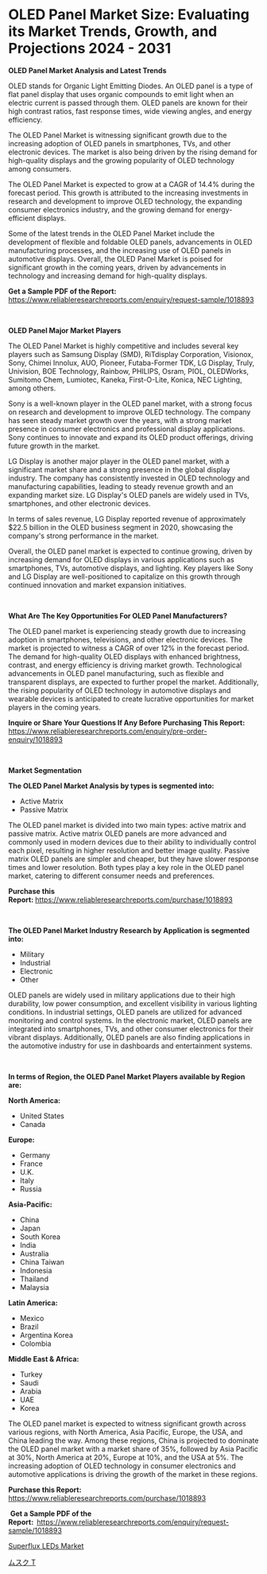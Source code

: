 <p><h1>OLED Panel Market Size: Evaluating its Market Trends, Growth, and Projections 2024 - 2031</h1></p><p><strong>OLED Panel Market Analysis and Latest Trends</strong></p>
<p><p>OLED stands for Organic Light Emitting Diodes. An OLED panel is a type of flat panel display that uses organic compounds to emit light when an electric current is passed through them. OLED panels are known for their high contrast ratios, fast response times, wide viewing angles, and energy efficiency.</p><p>The OLED Panel Market is witnessing significant growth due to the increasing adoption of OLED panels in smartphones, TVs, and other electronic devices. The market is also being driven by the rising demand for high-quality displays and the growing popularity of OLED technology among consumers.</p><p>The OLED Panel Market is expected to grow at a CAGR of 14.4% during the forecast period. This growth is attributed to the increasing investments in research and development to improve OLED technology, the expanding consumer electronics industry, and the growing demand for energy-efficient displays.</p><p>Some of the latest trends in the OLED Panel Market include the development of flexible and foldable OLED panels, advancements in OLED manufacturing processes, and the increasing use of OLED panels in automotive displays. Overall, the OLED Panel Market is poised for significant growth in the coming years, driven by advancements in technology and increasing demand for high-quality displays.</p></p>
<p><strong>Get a Sample PDF of the Report:&nbsp;</strong> <a href="https://www.reliableresearchreports.com/enquiry/request-sample/1018893">https://www.reliableresearchreports.com/enquiry/request-sample/1018893</a></p>
<p>&nbsp;</p>
<p><strong>OLED Panel Major Market Players</strong></p>
<p><p>The OLED Panel Market is highly competitive and includes several key players such as Samsung Display (SMD), RiTdisplay Corporation, Visionox, Sony, Chimei Innolux, AUO, Pioneer, Futaba-Former TDK, LG Display, Truly, Univision, BOE Technology, Rainbow, PHILIPS, Osram, PIOL, OLEDWorks, Sumitomo Chem, Lumiotec, Kaneka, First-O-Lite, Konica, NEC Lighting, among others.</p><p>Sony is a well-known player in the OLED panel market, with a strong focus on research and development to improve OLED technology. The company has seen steady market growth over the years, with a strong market presence in consumer electronics and professional display applications. Sony continues to innovate and expand its OLED product offerings, driving future growth in the market.</p><p>LG Display is another major player in the OLED panel market, with a significant market share and a strong presence in the global display industry. The company has consistently invested in OLED technology and manufacturing capabilities, leading to steady revenue growth and an expanding market size. LG Display's OLED panels are widely used in TVs, smartphones, and other electronic devices.</p><p>In terms of sales revenue, LG Display reported revenue of approximately $22.5 billion in the OLED business segment in 2020, showcasing the company's strong performance in the market.</p><p>Overall, the OLED panel market is expected to continue growing, driven by increasing demand for OLED displays in various applications such as smartphones, TVs, automotive displays, and lighting. Key players like Sony and LG Display are well-positioned to capitalize on this growth through continued innovation and market expansion initiatives.</p></p>
<p>&nbsp;</p>
<p><strong>What Are The Key Opportunities For OLED Panel Manufacturers?</strong></p>
<p><p>The OLED panel market is experiencing steady growth due to increasing adoption in smartphones, televisions, and other electronic devices. The market is projected to witness a CAGR of over 12% in the forecast period. The demand for high-quality OLED displays with enhanced brightness, contrast, and energy efficiency is driving market growth. Technological advancements in OLED panel manufacturing, such as flexible and transparent displays, are expected to further propel the market. Additionally, the rising popularity of OLED technology in automotive displays and wearable devices is anticipated to create lucrative opportunities for market players in the coming years.</p></p>
<p><strong>Inquire or Share Your Questions If Any Before Purchasing This Report:</strong> <a href="https://www.reliableresearchreports.com/enquiry/pre-order-enquiry/1018893">https://www.reliableresearchreports.com/enquiry/pre-order-enquiry/1018893</a></p>
<p>&nbsp;</p>
<p><strong>Market Segmentation</strong></p>
<p><strong>The OLED Panel Market Analysis by types is segmented into:</strong></p>
<p><ul><li>Active Matrix</li><li>Passive Matrix</li></ul></p>
<p><p>The OLED panel market is divided into two main types: active matrix and passive matrix. Active matrix OLED panels are more advanced and commonly used in modern devices due to their ability to individually control each pixel, resulting in higher resolution and better image quality. Passive matrix OLED panels are simpler and cheaper, but they have slower response times and lower resolution. Both types play a key role in the OLED panel market, catering to different consumer needs and preferences.</p></p>
<p><strong>Purchase this Report:&nbsp;</strong><a href="https://www.reliableresearchreports.com/purchase/1018893">https://www.reliableresearchreports.com/purchase/1018893</a></p>
<p>&nbsp;</p>
<p><strong>The OLED Panel Market Industry Research by Application is segmented into:</strong></p>
<p><ul><li>Military</li><li>Industrial</li><li>Electronic</li><li>Other</li></ul></p>
<p><p>OLED panels are widely used in military applications due to their high durability, low power consumption, and excellent visibility in various lighting conditions. In industrial settings, OLED panels are utilized for advanced monitoring and control systems. In the electronic market, OLED panels are integrated into smartphones, TVs, and other consumer electronics for their vibrant displays. Additionally, OLED panels are also finding applications in the automotive industry for use in dashboards and entertainment systems.</p></p>
<p>&nbsp;</p>
<p><strong>In terms of Region, the OLED Panel Market Players available by Region are:</strong></p>
<p>
    <p> <strong> North America: </strong>
        <ul>
            <li>United States</li>
            <li>Canada</li>
        </ul>
        </p> 
    <p> <strong> Europe: </strong>
        <ul>
            <li>Germany</li>
            <li>France</li>
            <li>U.K.</li>
            <li>Italy</li>
            <li>Russia</li>
        </ul>
        </p> 
    <p> <strong> Asia-Pacific: </strong>
        <ul>
            <li>China</li>
            <li>Japan</li>
            <li>South Korea</li>
            <li>India</li>
            <li>Australia</li>
            <li>China Taiwan</li>
            <li>Indonesia</li>
            <li>Thailand</li>
            <li>Malaysia</li>
        </ul>
        </p> 
    <p> <strong> Latin America: </strong>
        <ul>
            <li>Mexico</li>
            <li>Brazil</li>
            <li>Argentina Korea</li>
            <li>Colombia</li>
        </ul>
        </p> 
    <p> <strong> Middle East & Africa: </strong>
        <ul>
            <li>Turkey</li>
            <li>Saudi</li>
            <li>Arabia</li>
            <li>UAE</li>
            <li>Korea</li>
        </ul>
    </p>
    </p>
<p><p>The OLED panel market is expected to witness significant growth across various regions, with North America, Asia Pacific, Europe, the USA, and China leading the way. Among these regions, China is projected to dominate the OLED panel market with a market share of 35%, followed by Asia Pacific at 30%, North America at 20%, Europe at 10%, and the USA at 5%. The increasing adoption of OLED technology in consumer electronics and automotive applications is driving the growth of the market in these regions.</p></p>
<p><strong>Purchase this Report: </strong><a href="https://www.reliableresearchreports.com/purchase/1018893">https://www.reliableresearchreports.com/purchase/1018893</a></p>
<p>&nbsp;<strong>Get a Sample PDF of the Report:&nbsp;&nbsp;</strong><a href="https://www.reliableresearchreports.com/enquiry/request-sample/1018893">https://www.reliableresearchreports.com/enquiry/request-sample/1018893</a></p>
<p><strong></strong></p>
<p><p><a href="https://github.com/YashRP12/Market-Research-Report-List-4/blob/main/superflux-leds-market.md">Superflux LEDs Market</a></p><p><a href="https://github.com/qwpelcjko9242629/Market-Research-Report-List-1/blob/main/846536812466.md">ムスク T</a></p></p>